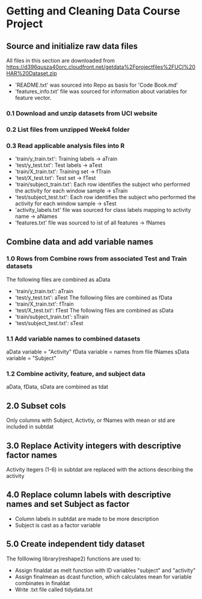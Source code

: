 # Getting and Cleaning Data Course Project

## Source and initialize raw data files
All files in this section are downloaded from https://d396qusza40orc.cloudfront.net/getdata%2Fprojectfiles%2FUCI%20HAR%20Dataset.zip
- 'README.txt' was sourced into Repo as basis for 'Code Book.md'
- 'features_info.txt' file was sourced for information about variables for feature vector.
### 0.1 Download and unzip datasets from UCI website
### 0.2 List files from unzipped Week4 folder
### 0.3 Read applicable analysis files into R
- 'train/y_train.txt': Training labels -> aTrain
- 'test/y_test.txt': Test labels -> aTest
- 'train/X_train.txt': Training set -> fTrain
- 'test/X_test.txt': Test set -> fTest
- 'train/subject_train.txt': Each row identifies the subject who performed the activity for each window sample -> sTrain
- 'test/subject_test.txt': Each row identifies the subject who performed the activity for each window sample -> sTest
- 'activity_labels.txt' file was sourced for class labels mapping to activity name -> aNames
- 'features.txt' file was sourced to ist of all features -> fNames

## Combine data and add variable names
### 1.0 Rows from Combine rows from associated Test and Train datasets
The following files are combined as aData
- 'train/y_train.txt': aTrain
- 'test/y_test.txt': aTest
The following files are combined as fData
- 'train/X_train.txt': fTrain
- 'test/X_test.txt': fTest
The following files are combined as sData
- 'train/subject_train.txt': sTrain
- 'test/subject_test.txt': sTest
### 1.1 Add variable names to combined datasets
aData variable = "Activity"
fData variable = names from file fNames
sData variable = "Subject"
### 1.2 Combine activity, feature, and subject data
aData, fData, sData are combined as tdat

## 2.0 Subset cols 
Only columns with Subject, Activtiy, or fNames with mean or std are included in subtdat

## 3.0 Replace Activity integers with descriptive factor names
Activity itegers (1-6) in subtdat are replaced with the actions describing the activity

## 4.0 Replace column labels with descriptive names and set Subject as factor
- Column labels in subtdat are made to be more description
- Subject is cast as a factor variable

## 5.0 Create independent tidy dataset
The folllowing library(reshape2) functions are used to:
- Assign finaldat as melt function with ID variables "subject" and "activity"
- Assign finalmean as dcast function, which calculates mean for variable combinates in finaldat
- Write .txt file called tidydata.txt
